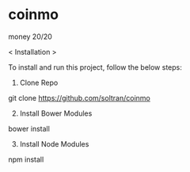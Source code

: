 coinmo
======

money 20/20


< Installation >

To install and run this project, follow the below steps:

1. Clone Repo

git clone https://github.com/soltran/coinmo

2. Install Bower Modules

bower install

3. Install Node Modules

npm install
